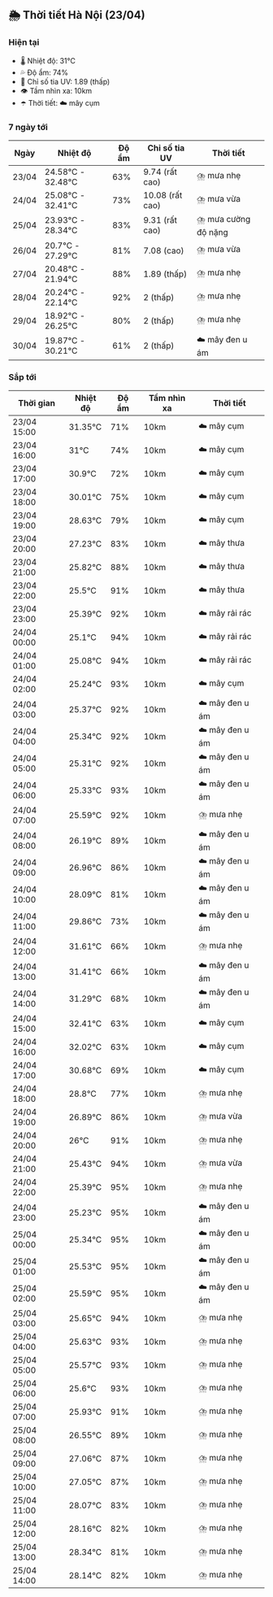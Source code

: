## 🌦️ Thời tiết Hà Nội (23/04)

### Hiện tại

- 🌡️ Nhiệt độ: 31℃
- 💦 Độ ẩm: 74%
- 🌟 Chỉ số tia UV: 1.89 (thấp)
- 👁️ Tầm nhìn xa: 10km
- ☂️ Thời tiết: ☁️ mây cụm

### 7 ngày tới

| Ngày | Nhiệt độ | Độ ẩm | Chỉ số tia UV | Thời tiết |
| --- | --- | --- | --- | --- |
| 23/04 | 24.58℃ - 32.48℃ | 63% | 9.74 (rất cao) | ⛈️ mưa nhẹ |
| 24/04 | 25.08℃ - 32.41℃ | 73% | 10.08 (rất cao) | ⛈️ mưa vừa |
| 25/04 | 23.93℃ - 28.34℃ | 83% | 9.31 (rất cao) | ⛈️ mưa cường độ nặng |
| 26/04 | 20.7℃ - 27.29℃ | 81% | 7.08 (cao) | ⛈️ mưa vừa |
| 27/04 | 20.48℃ - 21.94℃ | 88% | 1.89 (thấp) | ⛈️ mưa nhẹ |
| 28/04 | 20.24℃ - 22.14℃ | 92% | 2 (thấp) | ⛈️ mưa nhẹ |
| 29/04 | 18.92℃ - 26.25℃ | 80% | 2 (thấp) | ⛈️ mưa nhẹ |
| 30/04 | 19.87℃ - 30.21℃ | 61% | 2 (thấp) | ☁️ mây đen u ám |

### Sắp tới

| Thời gian | Nhiệt độ | Độ ẩm | Tầm nhìn xa | Thời tiết |
| --- | --- | --- | --- | --- |
| 23/04 15:00 | 31.35℃ | 71% | 10km | ☁️ mây cụm |
| 23/04 16:00 | 31℃ | 74% | 10km | ☁️ mây cụm |
| 23/04 17:00 | 30.9℃ | 72% | 10km | ☁️ mây cụm |
| 23/04 18:00 | 30.01℃ | 75% | 10km | ☁️ mây cụm |
| 23/04 19:00 | 28.63℃ | 79% | 10km | ☁️ mây cụm |
| 23/04 20:00 | 27.23℃ | 83% | 10km | ☁️ mây thưa |
| 23/04 21:00 | 25.82℃ | 88% | 10km | ☁️ mây thưa |
| 23/04 22:00 | 25.5℃ | 91% | 10km | ☁️ mây thưa |
| 23/04 23:00 | 25.39℃ | 92% | 10km | ☁️ mây rải rác |
| 24/04 00:00 | 25.1℃ | 94% | 10km | ☁️ mây rải rác |
| 24/04 01:00 | 25.08℃ | 94% | 10km | ☁️ mây rải rác |
| 24/04 02:00 | 25.24℃ | 93% | 10km | ☁️ mây cụm |
| 24/04 03:00 | 25.37℃ | 92% | 10km | ☁️ mây đen u ám |
| 24/04 04:00 | 25.34℃ | 92% | 10km | ☁️ mây đen u ám |
| 24/04 05:00 | 25.31℃ | 92% | 10km | ☁️ mây đen u ám |
| 24/04 06:00 | 25.33℃ | 93% | 10km | ☁️ mây đen u ám |
| 24/04 07:00 | 25.59℃ | 92% | 10km | ⛈️ mưa nhẹ |
| 24/04 08:00 | 26.19℃ | 89% | 10km | ☁️ mây đen u ám |
| 24/04 09:00 | 26.96℃ | 86% | 10km | ☁️ mây đen u ám |
| 24/04 10:00 | 28.09℃ | 81% | 10km | ☁️ mây đen u ám |
| 24/04 11:00 | 29.86℃ | 73% | 10km | ☁️ mây đen u ám |
| 24/04 12:00 | 31.61℃ | 66% | 10km | ⛈️ mưa nhẹ |
| 24/04 13:00 | 31.41℃ | 66% | 10km | ☁️ mây đen u ám |
| 24/04 14:00 | 31.29℃ | 68% | 10km | ☁️ mây đen u ám |
| 24/04 15:00 | 32.41℃ | 63% | 10km | ☁️ mây cụm |
| 24/04 16:00 | 32.02℃ | 63% | 10km | ☁️ mây cụm |
| 24/04 17:00 | 30.68℃ | 69% | 10km | ☁️ mây cụm |
| 24/04 18:00 | 28.8℃ | 77% | 10km | ⛈️ mưa nhẹ |
| 24/04 19:00 | 26.89℃ | 86% | 10km | ⛈️ mưa vừa |
| 24/04 20:00 | 26℃ | 91% | 10km | ⛈️ mưa nhẹ |
| 24/04 21:00 | 25.43℃ | 94% | 10km | ⛈️ mưa vừa |
| 24/04 22:00 | 25.39℃ | 95% | 10km | ⛈️ mưa nhẹ |
| 24/04 23:00 | 25.23℃ | 95% | 10km | ☁️ mây đen u ám |
| 25/04 00:00 | 25.34℃ | 95% | 10km | ☁️ mây đen u ám |
| 25/04 01:00 | 25.53℃ | 95% | 10km | ☁️ mây đen u ám |
| 25/04 02:00 | 25.59℃ | 95% | 10km | ☁️ mây đen u ám |
| 25/04 03:00 | 25.65℃ | 94% | 10km | ⛈️ mưa nhẹ |
| 25/04 04:00 | 25.63℃ | 93% | 10km | ⛈️ mưa nhẹ |
| 25/04 05:00 | 25.57℃ | 93% | 10km | ⛈️ mưa nhẹ |
| 25/04 06:00 | 25.6℃ | 93% | 10km | ⛈️ mưa nhẹ |
| 25/04 07:00 | 25.93℃ | 91% | 10km | ⛈️ mưa nhẹ |
| 25/04 08:00 | 26.55℃ | 89% | 10km | ⛈️ mưa nhẹ |
| 25/04 09:00 | 27.06℃ | 87% | 10km | ⛈️ mưa nhẹ |
| 25/04 10:00 | 27.05℃ | 87% | 10km | ⛈️ mưa nhẹ |
| 25/04 11:00 | 28.07℃ | 83% | 10km | ⛈️ mưa nhẹ |
| 25/04 12:00 | 28.16℃ | 82% | 10km | ⛈️ mưa nhẹ |
| 25/04 13:00 | 28.34℃ | 81% | 10km | ⛈️ mưa nhẹ |
| 25/04 14:00 | 28.14℃ | 82% | 10km | ⛈️ mưa nhẹ |
